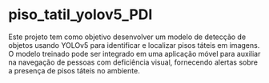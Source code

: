 # piso_tatil_yolov5_PDI
Este projeto tem como objetivo desenvolver um modelo de detecção de objetos usando YOLOv5 para identificar e localizar pisos táteis em imagens. O modelo treinado pode ser integrado em uma aplicação móvel para auxiliar na navegação de pessoas com deficiência visual, fornecendo alertas sobre a presença de pisos táteis no ambiente.
